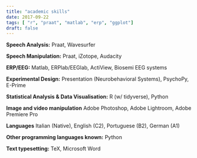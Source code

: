 ```yaml
---
title: "academic skills"
date: 2017-09-22
tags: [ "r", "praat", "matlab", "erp", "ggplot"]
draft: false
---
```


__Speech Analysis:__		Praat, Wavesurfer

__Speech Manipulation:__		Praat, iZotope, Audacity

__ERP/EEG:__		Matlab, ERPlab/EEGlab, ActiView, Biosemi EEG systems

__Experimental Design:__	Presentation (Neurobehavioral Systems), PsychoPy, E-Prime

__Statistical Analysis & Data Visualisation:__	R (w/ tidyverse), Python

__Image and video manipulation__  Adobe Photoshop, Adobe Lightroom, Adobe Premiere Pro

__Languages__ Italian (Native), English (C2), Portuguese (B2), German (A1) 

__Other programming languages known:__	Python

__Text typesetting:__	TeX, Microsoft Word


